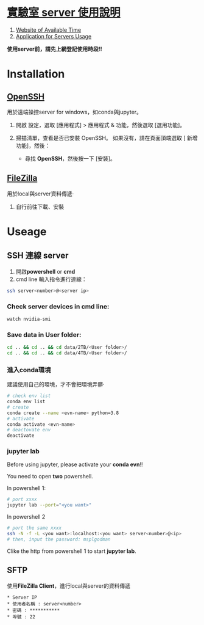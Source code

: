 # [實驗室 server 使用說明](https://docs.google.com/document/u/0/d/1U1uzZTWjYY8kLMfY31sT_A96p7fq9sE59vgymjXeTIw/mobilebasic)

1. [Website of Available Time](https://docs.google.com/spreadsheets/d/1tGYv3yq71k1NJwrsqBbNhtm5yznrwjBzZmHN8Un7nL0/edit?usp=sharing)
2. [Application for Servers Usage](https://docs.google.com/forms/d/e/1FAIpQLScaPPzBJyftCCIUupadAXrIBWM88g8RqZZUW5wgnD-cM9bncw/viewform)

**使用server前，請先上網登記使用時段!!**

# Installation

## [OpenSSH](https://learn.microsoft.com/zh-tw/windows-server/administration/openssh/openssh_install_firstuse)

用於遠端操控server for windows，如conda與jupyter。

1. 開啟 設定，選取 [應用程式] > 應用程式 & 功能，然後選取 [選用功能]。

2. 掃描清單，查看是否已安裝 OpenSSH。 如果沒有，請在頁面頂端選取 [ 新增功能]，然後：
    * 尋找 **OpenSSH**，然後按一下 [安裝]。

## [FileZilla](https://filezilla-project.org/download.php?type=server)

用於local與server資料傳遞‧

1. 自行前往下載、安裝

# Useage

## SSH 連線 server

1. 開啟**powershell** or **cmd** 
2. cmd line 輸入指令進行連線：

```bash
ssh server<number>@<server ip>
``` 

### Check server devices in cmd line:

```bash
watch nvidia-smi  
```

### Save data in User folder:

```bash
cd .. && cd .. && cd data/2TB/<User folder>/  
cd .. && cd .. && cd data/4TB/<User folder>/  
```

### 進入conda環境

建議使用自己的環境，才不會把環境弄髒‧

```bash
# check env list
conda env list
# create 
conda create --name <evn-name> python=3.8
# activate
conda activate <evn-name>
# deactovate env
deactivate
```
### jupyter lab
Before using jupyter, please activate your **conda evn**!!  

You need to open **two** powershell.

In powershell 1:

```bash 
# port xxxx 
jupyter lab --port="<you want>"  
```

In powershell 2
```bash
# port the same xxxx
ssh -N -f -L <you want>:localhost:<you want> server<number>@<ip>
# then, input the password: msplgodman
```

Clike the http from powershell 1 to start **jupyter lab**.

## SFTP

使用**FileZilla Client**，進行local與server的資料傳遞

    * Server IP
    * 使用者名稱 : server<number>
    * 密碼 : ***********
    * 埠號 : 22

